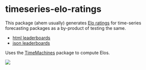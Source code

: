 # timeseries-elo-ratings

This package (ahem usually)  generates [Elo ratings](https://microprediction.github.io/timeseries-elo-ratings/html_leaderboards/univariate-k_003.html) for time-series forecasting packages as a by-product of testing the same.

- [html leaderboards](https://microprediction.github.io/timeseries-elo-ratings/html_leaderboards/univariate-k_003.html)
- [json leaderboards](https://github.com/microprediction/timeseries-elo-ratings/tree/main/leaderboards_json)

Uses the [TimeMachines](https://github.com/microprediction/timemachines) package to compute Elos.

![](https://i.imgur.com/EgvrWtH.png)


